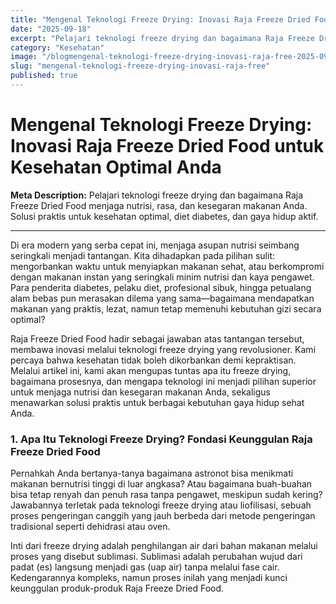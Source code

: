 ```yaml
---
title: "Mengenal Teknologi Freeze Drying: Inovasi Raja Freeze Dried Food untuk Kesehatan Optimal Anda"
date: "2025-09-18"
excerpt: "Pelajari teknologi freeze drying dan bagaimana Raja Freeze Dried Food menjaga nutrisi, rasa, dan kesegaran makanan Anda. Solusi praktis untuk kesehatan optimal, diet diabetes, dan gaya hidup aktif."
category: "Kesehatan"
image: "/blogmengenal-teknologi-freeze-drying-inovasi-raja-free-2025-09-18.jpg"
slug: "mengenal-teknologi-freeze-drying-inovasi-raja-free"
published: true
---
```


# Mengenal Teknologi Freeze Drying: Inovasi Raja Freeze Dried Food untuk Kesehatan Optimal Anda

**Meta Description:** Pelajari teknologi freeze drying dan bagaimana Raja Freeze Dried Food menjaga nutrisi, rasa, dan kesegaran makanan Anda. Solusi praktis untuk kesehatan optimal, diet diabetes, dan gaya hidup aktif.

---

Di era modern yang serba cepat ini, menjaga asupan nutrisi seimbang seringkali menjadi tantangan. Kita dihadapkan pada pilihan sulit: mengorbankan waktu untuk menyiapkan makanan sehat, atau berkompromi dengan makanan instan yang seringkali minim nutrisi dan kaya pengawet. Para penderita diabetes, pelaku diet, profesional sibuk, hingga petualang alam bebas pun merasakan dilema yang sama—bagaimana mendapatkan makanan yang praktis, lezat, namun tetap memenuhi kebutuhan gizi secara optimal?

Raja Freeze Dried Food hadir sebagai jawaban atas tantangan tersebut, membawa inovasi melalui teknologi freeze drying yang revolusioner. Kami percaya bahwa kesehatan tidak boleh dikorbankan demi kepraktisan. Melalui artikel ini, kami akan mengupas tuntas apa itu freeze drying, bagaimana prosesnya, dan mengapa teknologi ini menjadi pilihan superior untuk menjaga nutrisi dan kesegaran makanan Anda, sekaligus menawarkan solusi praktis untuk berbagai kebutuhan gaya hidup sehat Anda.

### 1. Apa Itu Teknologi Freeze Drying? Fondasi Keunggulan Raja Freeze Dried Food

Pernahkah Anda bertanya-tanya bagaimana astronot bisa menikmati makanan bernutrisi tinggi di luar angkasa? Atau bagaimana buah-buahan bisa tetap renyah dan penuh rasa tanpa pengawet, meskipun sudah kering? Jawabannya terletak pada teknologi freeze drying atau liofilisasi, sebuah proses pengeringan canggih yang jauh berbeda dari metode pengeringan tradisional seperti dehidrasi atau oven.

Inti dari freeze drying adalah penghilangan air dari bahan makanan melalui proses yang disebut sublimasi. Sublimasi adalah perubahan wujud dari padat (es) langsung menjadi gas (uap air) tanpa melalui fase cair. Kedengarannya kompleks, namun proses inilah yang menjadi kunci keunggulan produk-produk Raja Freeze Dried Food.
